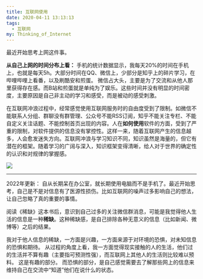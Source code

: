 ```yaml
---
title: 互联网使用
date: 2020-04-11 13:13:13
tags:
  - 互联网
my: Thinking_of_Internet
---
```


最近开始思考上网这件事。

**从自己上网的时间分布上看：** 手机的统计数据显示，我每天20%的时间在手机上，也就是每天5h。大部分时间在QQ、微信上，少部分是知乎上的碎片学习，在哔哩哔哩上看番，以及刷酷安和煎蛋。
微信占大头，主要是为了交流和从他人那里获得存在感。而B站和煎蛋就是单纯为了娱乐。这些时间并没有明显的时间密度，主要原因是自己非主动的学习和感受，而是被动的感受刺激。

在互联网冲浪过程中，经常感觉使用互联网服务时的自由度受到了限制。如微信不能联系人分组、群聊没有群管理、公众号不能RSS订阅，知乎不能关注专栏、不能自定义关注话题、不能控制首页出现的内容。人在**如何使用**软件的方面，受到了严重的限制，对软件提供的信息没有掌控性。这样一来，随着互联网产生的信息越多，人会愈发迷失方向。互联网冲浪与学习知识不同，知识虽然是海量的，但它有潜在的框架。随着学习的广阔与深入，知识框架变得清晰，给人对于世界的确定性的认识和对规律的掌握感。

![](https://i.loli.net/2021/02/22/HD1cZ4KWYuSwJlm.jpg)

---

2022年更新：
自从长期呆在办公室，就长期使用电脑而不是手机了。最近开始思考，自己是不是对信息有了医源性损伤。比如互联网的噪声过多影响自己的想法，让自己忽略了真的重要的事情。

阅读《稀缺》这本书后，意识到自己过多的关注微信群消息，可能是我觉得他人生活的信息是一种**稀缺**。这种稀缺感，是自己排除各种无意义的信息（比如新闻、微博等）之后的结果。

我对于他人信息的稀缺，一方面是兴趣，一方面来源于对环境的恐惧，对未知信息的恐惧和期待。
从过程的角度上看，我一方面觉得现实接触的人的生活，他们过的生活并不算有趣（主要指可预测性强），而互联网上其他人的生活则比较难以预料。
这是有趣的部分。 
而恐惧的部分，是自己感觉需要去了解那些网上的信息来维持自己在交流中“知道”他们在说什么的状态。

